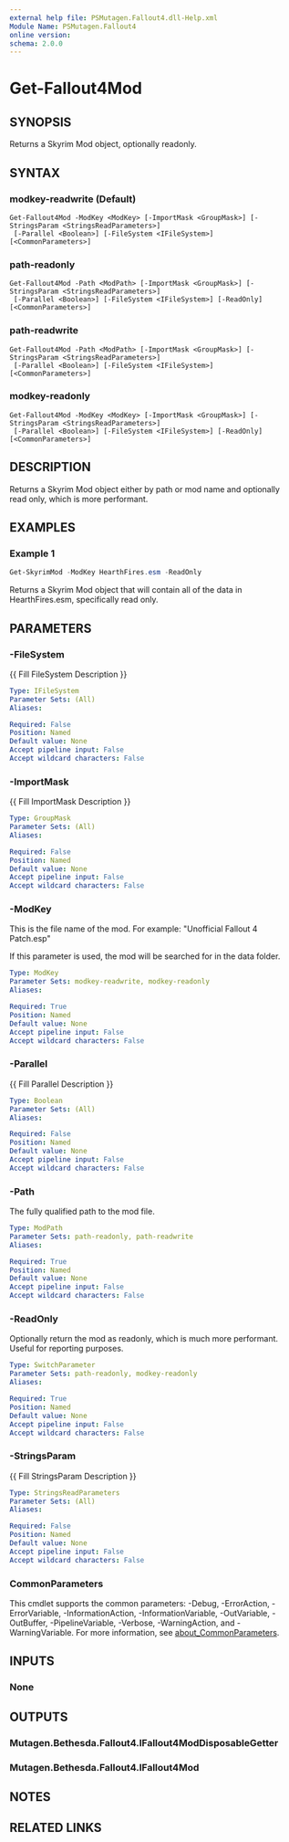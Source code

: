 ```yaml
---
external help file: PSMutagen.Fallout4.dll-Help.xml
Module Name: PSMutagen.Fallout4
online version:
schema: 2.0.0
---
```


# Get-Fallout4Mod

## SYNOPSIS
Returns a Skyrim Mod object, optionally readonly.

## SYNTAX

### modkey-readwrite (Default)
```
Get-Fallout4Mod -ModKey <ModKey> [-ImportMask <GroupMask>] [-StringsParam <StringsReadParameters>]
 [-Parallel <Boolean>] [-FileSystem <IFileSystem>] [<CommonParameters>]
```

### path-readonly
```
Get-Fallout4Mod -Path <ModPath> [-ImportMask <GroupMask>] [-StringsParam <StringsReadParameters>]
 [-Parallel <Boolean>] [-FileSystem <IFileSystem>] [-ReadOnly] [<CommonParameters>]
```

### path-readwrite
```
Get-Fallout4Mod -Path <ModPath> [-ImportMask <GroupMask>] [-StringsParam <StringsReadParameters>]
 [-Parallel <Boolean>] [-FileSystem <IFileSystem>] [<CommonParameters>]
```

### modkey-readonly
```
Get-Fallout4Mod -ModKey <ModKey> [-ImportMask <GroupMask>] [-StringsParam <StringsReadParameters>]
 [-Parallel <Boolean>] [-FileSystem <IFileSystem>] [-ReadOnly] [<CommonParameters>]
```

## DESCRIPTION
Returns a Skyrim Mod object either by path or mod name and optionally read only, which is more performant.

## EXAMPLES

### Example 1
```powershell
Get-SkyrimMod -ModKey HearthFires.esm -ReadOnly
```

Returns a Skyrim Mod object that will contain all of the data in HearthFires.esm, specifically read only.

## PARAMETERS

### -FileSystem
{{ Fill FileSystem Description }}

```yaml
Type: IFileSystem
Parameter Sets: (All)
Aliases:

Required: False
Position: Named
Default value: None
Accept pipeline input: False
Accept wildcard characters: False
```

### -ImportMask
{{ Fill ImportMask Description }}

```yaml
Type: GroupMask
Parameter Sets: (All)
Aliases:

Required: False
Position: Named
Default value: None
Accept pipeline input: False
Accept wildcard characters: False
```

### -ModKey
This is the file name of the mod. For example: "Unofficial Fallout 4 Patch.esp"

If this parameter is used, the mod will be searched for in the data folder.

```yaml
Type: ModKey
Parameter Sets: modkey-readwrite, modkey-readonly
Aliases:

Required: True
Position: Named
Default value: None
Accept pipeline input: False
Accept wildcard characters: False
```

### -Parallel
{{ Fill Parallel Description }}

```yaml
Type: Boolean
Parameter Sets: (All)
Aliases:

Required: False
Position: Named
Default value: None
Accept pipeline input: False
Accept wildcard characters: False
```

### -Path
The fully qualified path to the mod file.

```yaml
Type: ModPath
Parameter Sets: path-readonly, path-readwrite
Aliases:

Required: True
Position: Named
Default value: None
Accept pipeline input: False
Accept wildcard characters: False
```

### -ReadOnly
Optionally return the mod as readonly, which is much more performant. Useful for reporting purposes.

```yaml
Type: SwitchParameter
Parameter Sets: path-readonly, modkey-readonly
Aliases:

Required: True
Position: Named
Default value: None
Accept pipeline input: False
Accept wildcard characters: False
```

### -StringsParam
{{ Fill StringsParam Description }}

```yaml
Type: StringsReadParameters
Parameter Sets: (All)
Aliases:

Required: False
Position: Named
Default value: None
Accept pipeline input: False
Accept wildcard characters: False
```

### CommonParameters
This cmdlet supports the common parameters: -Debug, -ErrorAction, -ErrorVariable, -InformationAction, -InformationVariable, -OutVariable, -OutBuffer, -PipelineVariable, -Verbose, -WarningAction, and -WarningVariable. For more information, see [about_CommonParameters](http://go.microsoft.com/fwlink/?LinkID=113216).

## INPUTS

### None

## OUTPUTS

### Mutagen.Bethesda.Fallout4.IFallout4ModDisposableGetter

### Mutagen.Bethesda.Fallout4.IFallout4Mod

## NOTES

## RELATED LINKS
